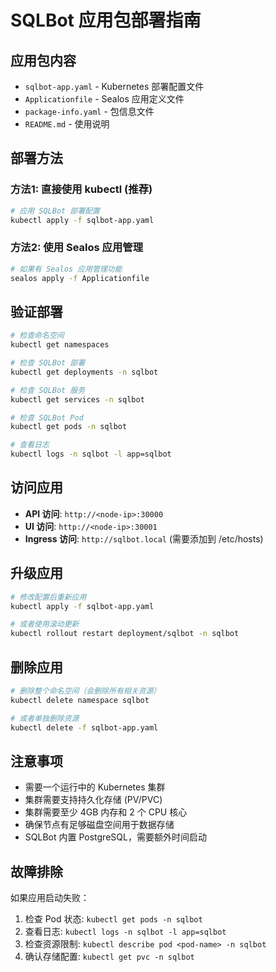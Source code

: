 # SQLBot 应用包部署指南

## 应用包内容
- `sqlbot-app.yaml` - Kubernetes 部署配置文件
- `Applicationfile` - Sealos 应用定义文件
- `package-info.yaml` - 包信息文件
- `README.md` - 使用说明

## 部署方法

### 方法1: 直接使用 kubectl (推荐)
```bash
# 应用 SQLBot 部署配置
kubectl apply -f sqlbot-app.yaml
```

### 方法2: 使用 Sealos 应用管理
```bash
# 如果有 Sealos 应用管理功能
sealos apply -f Applicationfile
```

## 验证部署
```bash
# 检查命名空间
kubectl get namespaces

# 检查 SQLBot 部署
kubectl get deployments -n sqlbot

# 检查 SQLBot 服务
kubectl get services -n sqlbot

# 检查 SQLBot Pod
kubectl get pods -n sqlbot

# 查看日志
kubectl logs -n sqlbot -l app=sqlbot
```

## 访问应用
- **API 访问**: `http://<node-ip>:30000`
- **UI 访问**: `http://<node-ip>:30001`
- **Ingress 访问**: `http://sqlbot.local` (需要添加到 /etc/hosts)

## 升级应用
```bash
# 修改配置后重新应用
kubectl apply -f sqlbot-app.yaml

# 或者使用滚动更新
kubectl rollout restart deployment/sqlbot -n sqlbot
```

## 删除应用
```bash
# 删除整个命名空间（会删除所有相关资源）
kubectl delete namespace sqlbot

# 或者单独删除资源
kubectl delete -f sqlbot-app.yaml
```

## 注意事项
- 需要一个运行中的 Kubernetes 集群
- 集群需要支持持久化存储 (PV/PVC)
- 集群需要至少 4GB 内存和 2 个 CPU 核心
- 确保节点有足够磁盘空间用于数据存储
- SQLBot 内置 PostgreSQL，需要额外时间启动

## 故障排除
如果应用启动失败：
1. 检查 Pod 状态: `kubectl get pods -n sqlbot`
2. 查看日志: `kubectl logs -n sqlbot -l app=sqlbot`
3. 检查资源限制: `kubectl describe pod <pod-name> -n sqlbot`
4. 确认存储配置: `kubectl get pvc -n sqlbot`